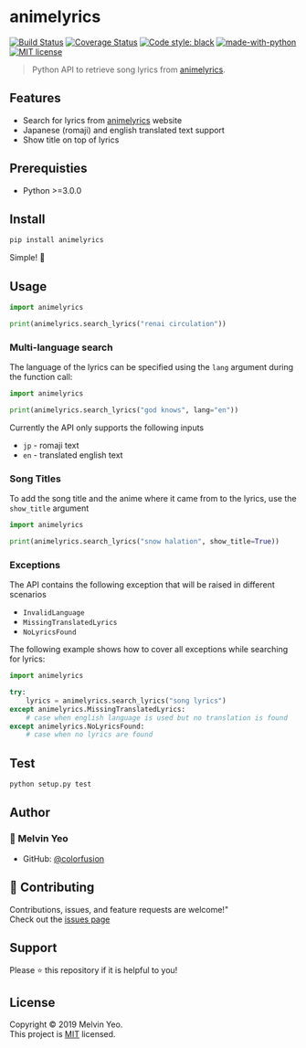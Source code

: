 # animelyrics

[![Build Status](https://travis-ci.com/colorfusion/animelyrics.svg?branch=master)](https://travis-ci.com/colorfusion/animelyrics) [![Coverage Status](https://coveralls.io/repos/github/colorfusion/animelyrics/badge.svg?branch=master)](https://coveralls.io/github/colorfusion/animelyrics?branch=master) [![Code style: black](https://img.shields.io/badge/code%20style-black-000000.svg)](https://github.com/ambv/black) [![made-with-python](https://img.shields.io/badge/Made%20with-Python-1f425f.svg)](https://www.python.org/) [![MIT license](https://img.shields.io/badge/License-MIT-blue.svg)](https://opensource.org/licenses/MIT)

>Python API to retrieve song lyrics from [animelyrics](https://www.animelyrics.com).

## Features
- Search for lyrics from [animelyrics](https://www.animelyrics.com) website
- Japanese (romaji) and english translated text support
- Show title on top of lyrics

## Prerequisties
- Python >=3.0.0

## Install
```sh
pip install animelyrics
```

Simple! 🎉

## Usage
```python
import animelyrics

print(animelyrics.search_lyrics("renai circulation"))
```

### Multi-language search
The language of the lyrics can be specified using the `lang` argument during the function call:
```python
import animelyrics

print(animelyrics.search_lyrics("god knows", lang="en"))
```

Currently the API only supports the following inputs
- `jp` - romaji text
- `en` - translated english text

### Song Titles
To add the song title and the anime where it came from to the lyrics, use the `show_title` argument
```python
import animelyrics

print(animelyrics.search_lyrics("snow halation", show_title=True))
```

### Exceptions
The API contains the following exception that will be raised in different scenarios
- `InvalidLanguage`
- `MissingTranslatedLyrics`
- `NoLyricsFound`

The following example shows how to cover all exceptions while searching for lyrics:
```python
import animelyrics

try:
    lyrics = animelyrics.search_lyrics("song lyrics")
except animelyrics.MissingTranslatedLyrics:
    # case when english language is used but no translation is found
except animelyrics.NoLyricsFound:
    # case when no lyrics are found
```

## Test
```sh
python setup.py test
```

## Author
### 🕺 Melvin Yeo
- GitHub: [@colorfusion](https://github.com/colorfusion)

## 🤝 Contributing

Contributions, issues, and feature requests are welcome!"<br>
Check out the [issues page](https://github.com/colorfusion/animelyrics/issues)

## Support

Please ⭐ this repository if it is helpful to you!

## License

Copyright © 2019 Melvin Yeo.<br>
This project is [MIT](https://github.com/colorfusion/animelyrics/blob/master/LICENSE) licensed.
